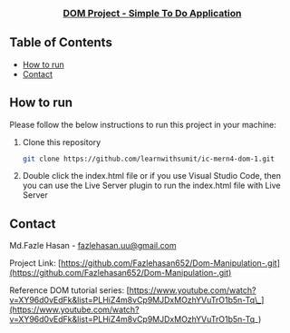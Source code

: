 <!-- PROJECT LOGO -->
<br />
<p align="center">
  <h3 align="center"><a href="https://github.com/Fazlehasan652/Dom-Manipulation-.git">DOM Project - Simple To Do Application</a></h3>

<!-- TABLE OF CONTENTS -->

## Table of Contents

- [How to run](#how-to-run)
- [Contact](#contact)

<!-- HOW TO RUN -->

## How to run

Please follow the below instructions to run this project in your machine:

1. Clone this repository
   ```sh
   git clone https://github.com/learnwithsumit/ic-mern4-dom-1.git
   ```
2. Double click the index.html file or if you use Visual Studio Code, then you can use the Live Server plugin to run the index.html file with Live Server

<!-- CONTACT -->

## Contact

Md.Fazle Hasan - [fazlehasan.uu@gmail.com](mailto:fazlehasan.uu@gmail.com)

Project Link: [https://github.com/Fazlehasan652/Dom-Manipulation-.git](https://github.com/Fazlehasan652/Dom-Manipulation-.git)

Reference DOM tutorial series: [https://www.youtube.com/watch?v=XY96d0vEdFk&list=PLHiZ4m8vCp9MJDxMOzhYVuTrO1b5n-Tq\_](https://www.youtube.com/watch?v=XY96d0vEdFk&list=PLHiZ4m8vCp9MJDxMOzhYVuTrO1b5n-Tq_)

<!-- MARKDOWN LINKS & IMAGES -->
